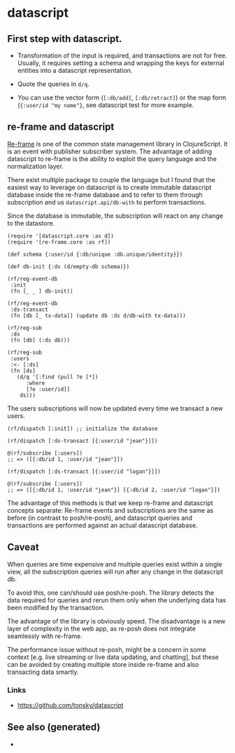 # datascript


## First step with datascript.

-   Transformation of the input is required, and transactions are not for free. Usually, it requires setting a schema and wrapping the keys for external entities into a datascript representation.

-   Quote the queries in `d/q`.

-   You can use the vector form (`[:db/add]`, `[:db/retract]`) or the map form (`{:user/id "my name"}`, see datascript test for more example.


## re-frame and datascript

[Re-frame](https://github.com/day8/re-frame) is one of the common state management library in ClojureScript. It is an event with publisher subscriber system. The advantage of adding datascript to re-frame is the ability to exploit the query language and the normalization layer.

There exist multiple package to couple the language but I found that the easiest way to leverage on datascript is to create immutable datascript database inside the re-frame database and to refer to them through subscription and us `datascript.api/db-with` to perform transactions.

Since the database is immutable, the subscription will react on any change to the datastore.

```clojurescript
(require '[datascript.core :as d])
(require '[re-frame.core :as rf])

(def schema {:user/id {:db/unique :db.unique/identity}})

(def db-init {:ds (d/empty-db schema)})

(rf/reg-event-db
 :init
 (fn [_ _ ] db-init))

(rf/reg-event-db
 :ds-transact
 (fn [db [_ tx-data]] (update db :ds d/db-with tx-data)))

(rf/reg-sub
 :ds
 (fn [db] (:ds db)))

(rf/reg-sub
 :users
 :<- [:ds]
 (fn [ds]
   (d/q '[:find (pull ?e [*])
	  :where
	  [?e :user/id]]
	ds)))
```

The users subscriptions will now be updated every time we transact a new users.

```clojurescript
(rf/dispatch [:init]) ;; initialize the database

(rf/dispatch [:ds-transact [{:user/id "jean"}]])

@(rf/subscribe [:users])
;; => ([{:db/id 1, :user/id "jean"}])

(rf/dispatch [:ds-transact [{:user/id "logan"}]])

@(rf/subscribe [:users])
;; => ([{:db/id 1, :user/id "jean"}] [{:db/id 2, :user/id "logan"}])
```

The advantage of this methods is that we keep re-frame and datascript concepts separate: Re-frame events and subscriptions are the same as before (in contrast to posh/re-posh), and datascript queries and transactions are performed against an actual datascript database.


## Caveat

When queries are time expensive and multiple queries exist within a single view, all the subscription queries will run after any change in the datascript db.

To avoid this, one can/should use posh/re-posh. The library detects the data required for queries and rerun them only when the underlying data has been modified by the transaction.

The advantage of the library is obviously speed. The disadvantage is a new layer of complexity in the web app, as re-posh does not integrate seamlessly with re-frame.

The performance issue without re-posh, might be a concern in some context [e.g. live streaming or live data updating, and chatting], but these can be avoided by creating multiple store inside re-frame and also transacting data smartly.


### Links

-   <https://github.com/tonsky/datascript>


## See also (generated)

-
